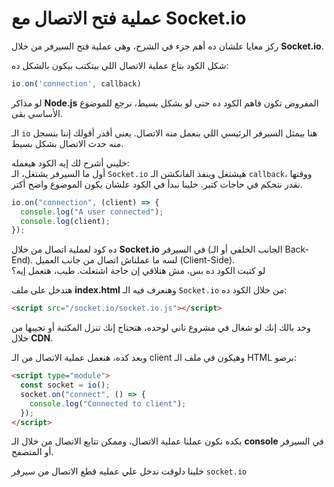 # عملية فتح الاتصال مع Socket.io

ركز معايا علشان ده أهم جزء في الشرح، وهي عملية فتح السيرفر من خلال **Socket.io**.  

شكل الكود بتاع عملية الاتصال اللي بيتكتب بيكون بالشكل ده:

```js
io.on('connection', callback) 
```

لو مذاكر **Node.js** المفروض تكون فاهم الكود ده حتى لو بشكل بسيط، نرجع للموضوع الأساسي بقى.

الـ `io` هنا بيمثل السيرفر الرئيسي اللي بنعمل منه الاتصال. يعني أقدر أقولك إننا بنسجل منه حدث الاتصال بشكل بسيط.

خليني أشرح لك إيه الكود هيعمله:  
أول ما السيرفر يشتغل، الـ `Socket.io` هيشتغل وينفذ الفانكشن الـ `callback`، ووقتها نقدر نتحكم في حاجات كتير. خلينا نبدأ في الكود علشان يكون الموضوع واضح أكتر.

```js
io.on("connection", (client) => {
  console.log("A user connected");
  console.log(client);
});
```

ده كود لعملية اتصال من خلال **Socket.io** في السيرفر (الجانب الخلفي أو الـ Back-End). لسه ما عملناش اتصال من جانب العميل (Client-Side).  
لو كتبت الكود ده بس، مش هتلاقي إن حاجة اشتغلت. طيب، هتعمل إيه؟

هتدخل على ملف **index.html** وهنعرف فيه الـ `Socket.io` من خلال الكود ده:

```html
<script src="/socket.io/socket.io.js"></script>
```

وخد بالك إنك لو شغال في مشروع تاني لوحده، هتحتاج إنك تنزل المكتبة أو تجيبها من خلال **CDN**.

وبعد كده، هنعمل عملية الاتصال من الـ client وهيكون في ملف الـ HTML برضو:

```html
<script type="module">
  const socket = io();
  socket.on("connect", () => {
    console.log("Connected to client");
  });
</script>
```

بكده نكون عملنا عملية الاتصال، وممكن تتابع الاتصال من خلال الـ **console** في السيرفر أو المتصفح.

خلينا دلوقت ندخل علي عمليه قطع الاتصال من سيرفر `socket.io`